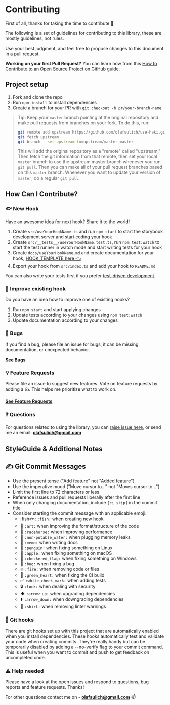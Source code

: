 # Contributing

First of all, thanks for taking the time to contribute 🙌

The following is a set of guidelines for contributing to this library, these are mostly guidelines, not rules.

Use your best judgment, and feel free to propose changes to this document in a pull request.

**Working on your first Pull Request?** You can learn how from this [ How to Contribute to an Open Source Project on GitHub](https://github.com/firstcontributions/first-contributions) guide.

## Project setup

1. Fork and clone the repo
1. Run `npm install` to install dependencies
1. Create a branch for your PR with `git checkout -b pr/your-branch-name`

> Tip: Keep your `master` branch pointing at the original repository and make
> pull requests from branches on your fork. To do this, run:
>
> ```sh
> git remote add upstream https://github.com/olafsulich/use-haki.git
> git fetch upstream
> git branch --set-upstream-to=upstream/master master
> ```
>
> This will add the original repository as a "remote" called "upstream," Then
> fetch the git information from that remote, then set your local `master`
> branch to use the upstream master branch whenever you run `git pull`. Then you
> can make all of your pull request branches based on this `master` branch.
> Whenever you want to update your version of `master`, do a regular `git pull`.

## How Can I Contribute?

### 🐟 New Hook

Have an awesome idea for next hook? Share it to the world!

1. Create `src/useYourHookName.ts` and run `npm start` to start the storybook development server and start coding your hook
2. Create `src/__tests__/useYourHookName.test.ts`, run `npm test:watch` to start the test runner in watch mode and start writing tests for your hook
3. Create `docs/useYourHookName.md` and create documentation for your hook, [HOOK_TEMPLATE here 👈](../HOOK_TEMPLATE.md)
4. Export your hook from `src/index.ts` and add your hook to `README.md`

You can also write your tests first if you prefer [test-driven development](https://en.wikipedia.org/wiki/Test-driven_development).

### 🍤 Improve existing hook

Do you have an idea how to improve one of existing hooks?

1. Run `npm start` and start applying changes
2. Update tests according to your changes using `npm test:watch`
3. Update documentation according to your changes

### 🐛 Bugs

If you find a bug, please file an issue for bugs, it can be missing documentation, or unexpected behavior.

[**See Bugs**](https://github.com/olafsulich/use-haki/issues?q=is%3Aissue+is%3Aopen+label%3Abug+sort%3Acreated-desc)

### 💡 Feature Requests

Please file an issue to suggest new features. Vote on feature requests by adding a 👍. This helps
me prioritize what to work on.

[**See Feature Requests**](https://github.com/olafsulich/use-haki/issues?q=is%3Aissue+sort%3Areactions-%2B1-desc+label%3Aenhancement+is%3Aopen)

### ❓ Questions

For questions related to using the library, you can
[raise issue here](https://github.com/olafsulich/use-haki/issues/new), or
send me an email: **olafsulich@gmail.com**

## StyleGuide & Additional Notes

## ✍️ Git Commit Messages

- Use the present tense ("Add feature" not "Added feature")
- Use the imperative mood ("Move cursor to..." not "Moves cursor to...")
- Limit the first line to 72 characters or less
- Reference issues and pull requests liberally after the first line
- When only changing documentation, include `[ci skip]` in the commit title
- Consider starting the commit message with an applicable emoji:
  - :fish🐟: `:fish:` when creating new hook
  - :art: `:art:` when improving the format/structure of the code
  - :racehorse: `:racehorse:` when improving performance
  - :non-potable_water: `:non-potable_water:` when plugging memory leaks
  - :memo: `:memo:` when writing docs
  - :penguin: `:penguin:` when fixing something on Linux
  - :apple: `:apple:` when fixing something on macOS
  - :checkered_flag: `:checkered_flag:` when fixing something on Windows
  - :bug: `:bug:` when fixing a bug
  - :fire: `:fire:` when removing code or files
  - :green_heart: `:green_heart:` when fixing the CI build
  - :white_check_mark: `:white_check_mark:` when adding tests
  - :lock: `:lock:` when dealing with security
  - :arrow_up: `:arrow_up:` when upgrading dependencies
  - :arrow_down: `:arrow_down:` when downgrading dependencies
  - :shirt: `:shirt:` when removing linter warnings

### :dog: Git hooks

There are git hooks set up with this project that are automatically enabled when you install dependencies. These hooks automatically test and validate your code when creating commits. They're really handy but can be temporarily disabled by adding a --no-verify flag to your commit command. This is useful when you want to commit and push to get feedback on uncompleted code.

### :warning: Help needed

Please have a look at the open issues and respond to questions, bug reports and feature requests. Thanks!

For other questions contact me on - **olafsulich@gmail.com** 📫
